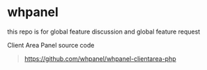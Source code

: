 # whpanel

this repo is for global feature discussion and global feature request 

Client Area Panel source code
> https://github.com/whpanel/whpanel-clientarea-php 
